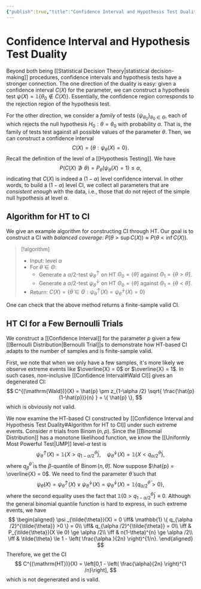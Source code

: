 ```yaml
---
{"publish":true,"title":"Confidence Interval and Hypothesis Test Duality","created":"2025-05-27T14:51:17","modified":"2025-05-31T23:12:33","cssclasses":"","state":"done","sup":["[[Statistics]]"],"aliases":null,"type":"note","related":["[[Confidence Interval]]","[[Hypothesis Testing]]"]}
---
```



# Confidence Interval and Hypothesis Test Duality

Beyond both being [[Statistical Decision Theory\|statistical decision-making]] procedures, confidence intervals and hypothesis tests have a stronger connection.
The one direction of the duality is easy: given a confidence interval $C(X)$ for the parameter, we can construct a hypothesis test $\psi(X) = \mathbb{1}\{ \theta_{0} \not\in C(X) \}$. Essentially, the confidence region corresponds to the rejection region of the hypothesis test.

For the other direction, we consider a *family* of tests $\{ \psi _{\theta_{0}} \}_{\theta_{0}\in\Theta}$, each of which rejects the null hypothesis $H_0: \theta = \theta_{0}$ with probability $\alpha$. That is, the family of tests test against all possible values of the parameter $\theta$.
Then, we can construct a confidence interval
$$
C(X) = \{ \theta: \psi _{\theta}(X) = 0 \}.
$$
Recall the definition of the level of a [[Hypothesis Testing]]. We have
$$
P(C(X)\not\ni \theta ) = P_{\theta }(\psi _{\theta}(X) = 1) \le \alpha,
$$
indicating that $C(X)$ is indeed a $(1-\alpha )$ level confidence interval.
In other words, to build a $(1-\alpha)$ level CI, we collect all parameters that are *consistent enough* with the data, i.e., those that do not reject of the simple null hypothesis at level $\alpha$.

## Algorithm for HT to CI

We give an example algorithm for constructing CI through HT.
Our goal is to construct a CI with *balanced coverage*: $P(\theta> \sup C(X)) \approx  P(\theta < \inf C(X))$.

> [!algorithm]
> - Input: level $\alpha$
> - For $\tilde{\theta}\in\Theta$:
>     - Generate a $\alpha /2$-test $\psi ^{\uparrow}_{\tilde{\theta}}$ on HT $\Theta_{0}=\{ \tilde{\theta} \}$ against $\Theta_{1} = \{ \theta > \tilde{\theta} \}$.
>     - Generate a $\alpha /2$-test $\psi ^{\downarrow}_{\tilde{\theta}}$ on HT $\Theta_{0}=\{ \tilde{\theta} \}$ against $\Theta_{1} = \{ \theta < \tilde{\theta} \}$.
> - Return: $C(X) = \{ \tilde{\theta}\in\Theta : \psi ^{\uparrow}_{\tilde{\theta}}(X) = \psi ^{\downarrow}_{\tilde{\theta}}(X) = 0 \}$

One can check that the above method returns a finite-sample valid CI.

## HT CI for a Few Bernoulli Trials

We construct a [[Confidence Interval]] for the parameter $p$ given a few [[Bernoulli Distribution\|Bernoulli Trial]]s to demonstrate how HT-based CI adapts to the number of samples and is finite-sample valid.

First, we note that when we only have a few samples, it's more likely we observe extreme events like $\overline{X} = 0$ or $\overline{X} = 1$. In such cases, non-inclusive [[Confidence Interval#Wald CI]] gives an degenerated CI:
$$
C^{(\mathrm{Wald})}(X) = \hat{p} \pm z_{1-\alpha /2} \sqrt{ \frac{\hat{p}(1-\hat{p})}{n} } = \{ \hat{p} \},
$$
which is obviously not valid.

We now examine the HT-based CI constructed by [[Confidence Interval and Hypothesis Test Duality#Algorithm for HT to CI]] under such extreme events. Consider $n$ trials from $\operatorname{Binom}(n,p)$. Since the [[Binomial Distribution]] has a monotone likelihood function, we know the [[Uniformly Most Powerful Test\|UMP]] level-$\alpha$ test is
$$
\psi ^{\uparrow}_{\tilde{\theta}}(X) = \mathbb{1} \{ X > q_{1-\alpha /2}^{\tilde{\theta}} \}, \quad \psi ^{\downarrow}_{\tilde{\theta}}(X) = \mathbb{1} \{ X < q_{\alpha /2}^{\tilde{\theta}} \},
$$
where $q^{\tilde{\theta}}_{\beta}$ is the $\beta$-quantile of $\operatorname{Binom}(n,\tilde{\theta})$.
Now suppose $\hat{p} = \overline{X} = 0$. We need to find the parameter $\tilde{\theta}$ such that
$$
\psi _{\tilde{\theta}}(X) = \psi ^{\uparrow}_{\tilde{\theta}}(X) \lor   \psi ^{\downarrow}_{\tilde{\theta}}(X) = \psi ^{\downarrow}_{\tilde{\theta}}(X) =  \mathbb{1} \{ q_{\alpha/2}^{\tilde{\theta}} > 0 \},
$$
where the second equality uses the fact that $\mathbb{1}\{ 0 > q^{\tilde{\theta}}_{1- \alpha /2} \} \equiv 0$.
Although the general binomial quantile function is hard to express, in such extreme events, we have
$$
\begin{aligned}
\psi _{\tilde{\theta}}(X) = 0 \iff& \mathbb{1} \{ q_{\alpha /2}^{\tilde{\theta}} >0 \} = 0\\
\iff&  q_{\alpha /2}^{\tilde{\theta}} = 0\\
\iff & P_{\tilde{\theta}}(X \le 0) \ge \alpha /2\\
\iff & n(1-\theta)^{n} \ge \alpha /2\\
\iff & \tilde{\theta} \le 1 - \left( \frac{\alpha }{2n} \right)^{1/n}.
\end{aligned}
$$
Therefore, we get the CI
$$
C^{(\mathrm{HT})}(X) = \left[0,1 - \left( \frac{\alpha}{2n} \right)^{1 /n}\right],
$$
which is not degenerated and is valid.
